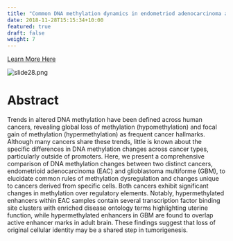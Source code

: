 ```yaml
---
title: "Common DNA methylation dynamics in endometriod adenocarcinoma and glioblastoma suggest universal epigenomic alterations in tumorigenesis"
date: 2018-11-28T15:15:34+10:00
featured: true
draft: false
weight: 7
---
```


[Learn More Here](https://www.nature.com/articles/s42003-021-02094-1)

![slide28.png](/images/slide28.png)

# Abstract 

Trends in altered DNA methylation have been defined across human cancers, revealing global loss of methylation (hypomethylation) and focal gain of methylation (hypermethylation) as frequent cancer hallmarks. Although many cancers share these trends, little is known about the specific differences in DNA methylation changes across cancer types, particularly outside of promoters. Here, we present a comprehensive comparison of DNA methylation changes between two distinct cancers, endometrioid adenocarcinoma (EAC) and glioblastoma multiforme (GBM), to elucidate common rules of methylation dysregulation and changes unique to cancers derived from specific cells. Both cancers exhibit significant changes in methylation over regulatory elements. Notably, hypermethylated enhancers within EAC samples contain several transcription factor binding site clusters with enriched disease ontology terms highlighting uterine function, while hypermethylated enhancers in GBM are found to overlap active enhancer marks in adult brain. These findings suggest that loss of original cellular identity may be a shared step in tumorigenesis.

